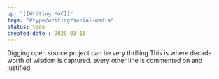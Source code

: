 ```yaml
---
up: "[[Writing MoC]]"
tags: "#type/writing/social-media"
status: todo
created-date : 2025-03-16
---
```


Digging open source project can be very thrilling 
This is where decade worth of wisdom is captured.
every other line is commented on and justified.